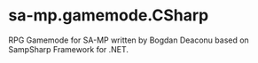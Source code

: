 # sa-mp.gamemode.CSharp
RPG Gamemode for SA-MP written by Bogdan Deaconu based on SampSharp Framework for .NET.
